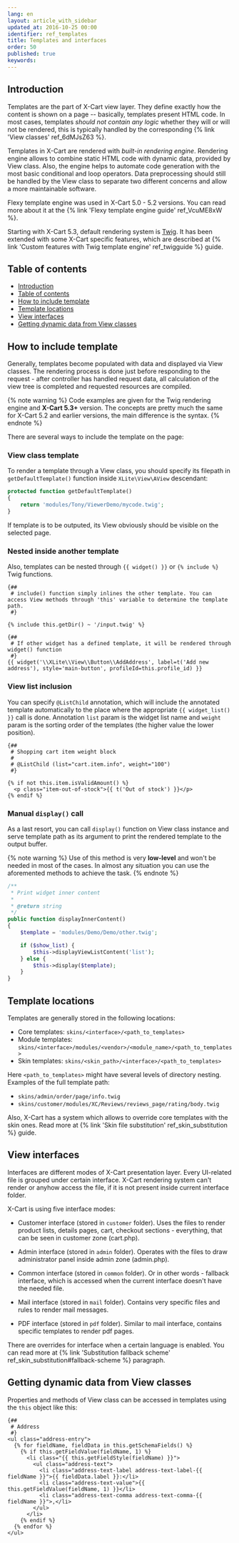 ```yaml
---
lang: en
layout: article_with_sidebar
updated_at: 2016-10-25 00:00
identifier: ref_templates
title: Templates and interfaces
order: 50
published: true
keywords:
---
```


## Introduction

Templates are the part of X-Cart view layer. They define exactly how the content is shown on a page -- basically, templates present HTML code. In most cases, templates *should not contain any logic* whether they will or will not be rendered, this is typically handled by the corresponding {% link 'View classes' ref_6dMJsZ63 %}. 

Templates in X-Cart are rendered with *built-in rendering engine*. Rendering engine allows to combine static HTML code with dynamic data, provided by View class. Also, the engine helps to automate code generation with the most basic conditional and loop operators. Data preprocessing should still be handled by the View class to separate two different concerns and allow a more maintainable software.

Flexy template engine was used in X-Cart 5.0 - 5.2 versions. You can read more about it at the {% link 'Flexy template engine guide' ref_VcuME8xW %}.

Starting with X-Cart 5.3, default rendering system is [Twig](http://twig.sensiolabs.org). It has been extended with some X-Cart specific features, which are described at {% link 'Custom features with Twig template engine' ref_twigguide %} guide.

## Table of contents

*   [Introduction](#introduction)
*   [Table of contents](#table-of-contents)
*   [How to include template](#how-to-include-template)
*   [Template locations](#template-locations)
*   [View interfaces](#view-interface)
*   [Getting dynamic data from View classes](#getting-dynamic-data-from-view-classes)

## How to include template

Generally, templates become populated with data and displayed via View classes. The rendering process is done just before responding to the request - after controller has handled request data, all calculation of the view tree is completed and requested resources are compiled.

{% note warning %}
Code examples are given for the Twig rendering engine and **X-Cart 5.3+** version. The concepts are pretty much the same for X-Cart 5.2 and earlier versions, the main difference is the syntax.
{% endnote %}

There are several ways to include the template on the page:

### View class template

To render a template through a View class, you should specify its filepath in `getDefaultTemplate()` function inside `XLite\View\AView` descendant:

```php
protected function getDefaultTemplate()
{
    return 'modules/Tony/ViewerDemo/mycode.twig';
}
```

If template is to be outputed, its View obviously should be visible on the selected page.

### Nested inside another template

Also, templates can be nested through `{{ widget() }}` or `{% include %}` Twig functions.

```twig
{##
 # include() function simply inlines the other template. You can access View methods through 'this' variable to determine the template path. 
 #}

{% include this.getDir() ~ '/input.twig' %}

{##
 # If other widget has a defined template, it will be rendered through widget() function
 #}
{{ widget('\\XLite\\View\\Button\\AddAddress', label=t('Add new address'), style='main-button', profileId=this.profile_id) }}
```

### View list inclusion

You can specify `@ListChild` annotation, which will include the annotated template automatically to the place where the appropriate `{{ widget_list() }}` call is done. Annotation `list` param is the widget list name and `weight` param is the sorting order of the templates (the higher value the lower position).

```twig
{##
 # Shopping cart item weight block
 #
 # @ListChild (list="cart.item.info", weight="100")
 #}

{% if not this.item.isValidAmount() %}
  <p class="item-out-of-stock">{{ t('Out of stock') }}</p>
{% endif %}
```

### Manual `display()` call

As a last resort, you can call `display()` function on View class instance and serve template path as its argument to print the rendered template to the output buffer. 

{% note warning %}
Use of this method is very **low-level** and won't be needed in most of the cases. In almost any situation you can use the aforemented methods to achieve the task.
{% endnote %}

```php
/**
 * Print widget inner content
 *
 * @return string
 */
public function displayInnerContent()
{
    $template = 'modules/Demo/Demo/other.twig';

    if ($show_list) {
        $this->displayViewListContent('list');
    } else {
        $this->display($template);
    }
}
```

## Template locations

Templates are generally stored in the following locations:

*   Core templates: `skins/<interface>/<path_to_templates>`
*   Module templates: `skins/<interface>/modules/<vendor>/<module_name>/<path_to_templates>`
*   Skin templates: `skins/<skin_path>/<interface>/<path_to_templates>`

Here `<path_to_templates>` might have several levels of directory nesting. Examples of the full template path:

*   `skins/admin/order/page/info.twig`
*   `skins/customer/modules/XC/Reviews/reviews_page/rating/body.twig`

Also, X-Cart has a system which allows to override core templates with the skin ones. Read more at {% link 'Skin file substitution' ref_skin_substitution %} guide.

## View interfaces

Interfaces are different modes of X-Cart presentation layer. Every UI-related file is grouped under certain interface. X-Cart rendering system can't render or anyhow access the file, if it is not present inside current interface folder.

X-Cart is using five interface modes:

*   Customer interface (stored in `customer` folder). 
    Uses the files to render product lists, details pages, cart, checkout sections - everything, that can be seen in customer zone (cart.php).

*   Admin interface (stored in `admin` folder).
    Operates with the files to draw administrator panel inside admin zone (admin.php).

*   Common interface (stored in `common` folder).
    Or in other words - fallback interface, which is accessed when the current interface doesn't have the needed file.

*   Mail interface (stored in `mail` folder).
    Contains very specific files and rules to render mail messages.

*   PDF interface (stored in `pdf` folder).
    Similar to mail interface, contains specific templates to render pdf pages.

There are overrides for interface when a certain language is enabled. You can read more at {% link 'Substitution fallback scheme' ref_skin_substitution#fallback-scheme %} paragraph.

## Getting dynamic data from View classes

Properties and methods of View class can be accessed in templates using the `this` object like this:

```twig
{##
 # Address 
 #}
<ul class="address-entry">
  {% for fieldName, fieldData in this.getSchemaFields() %}
    {% if this.getFieldValue(fieldName, 1) %}
      <li class="{{ this.getFieldStyle(fieldName) }}">
        <ul class="address-text">
          <li class="address-text-label address-text-label-{{ fieldName }}">{{ fieldData.label }}:</li>
          <li class="address-text-value">{{ this.getFieldValue(fieldName, 1) }}</li>
          <li class="address-text-comma address-text-comma-{{ fieldName }}">,</li>
        </ul>
      </li>
    {% endif %}
  {% endfor %}
</ul>
```

